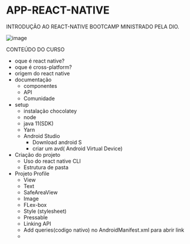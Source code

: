 # APP-REACT-NATIVE
INTRODUÇÃO AO REACT-NATIVE BOOTCAMP  MINISTRADO PELA DIO.

![image](https://user-images.githubusercontent.com/78884474/167513328-b85c0ee0-b82d-43a2-98b6-a05b59fe66fd.png)

CONTEÚDO DO CURSO

- oque é react native?
- oque é cross-platform?
- origem do react native
- documentação
    - componentes
    - API
    - Comunidade
- setup
    - instalação chocolatey
    - node
    - java 11(SDK)
    - Yarn
    - Android Studio
      - Download android S
      - criar um avd( Android Virtual Device)
- Criação do projeto
    - Uso do react native CLI
    - Estrutura de pasta
- Projeto Profile
    - View
    - Text
    - SafeAreaView
    - Image
    - FLex-box
    - Style (stylesheet)
    - Pressable
    - Linking API
    - Add queries(codigo nativo) no AndroidManifest.xml para abrir link
    - 

